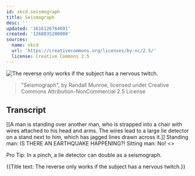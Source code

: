 ```yaml
---
id: xkcd.seismograph
title: Seismograph
desc: ''
updated: '1616126764691'
created: '1268035200000'
sources:
  name: xkcd
  url: 'https://creativecommons.org/licenses/by-nc/2.5/'
  license: Creative Commons 2.5
---
```

![The reverse only works if the subject has a nervous twitch.](https://imgs.xkcd.com/comics/seismograph.png)
> "Seismograph", by Randall Munroe, licensed under Creative Commons Attribution-NonCommercial 2.5 License

## Transcript
[[A man is standing over another man, who is strapped into a chair with wires attached to his head and arms. The wires lead to a large lie detector on a stand next to him, which has jagged lines drawn across it.]]
Standing man: IS THERE AN EARTHQUAKE HAPPENING?!
Sitting man: No!
<<SCRITCH SCRITCH>>

Pro Tip: In a pinch, a lie detector can double as a seismograph. 

{{Title text: The reverse only works if the subject has a nervous twitch.}}
